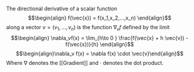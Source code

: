 The directional derivative of a scalar function 
$$\begin{align} f(\vec{x}) = f(x_1,x_2,...,x_n) \end{align}$$
along a vector $v = (v_1,...,v_n)$ is the function $\nabla_v f$ defined by the limit $$\begin{align} \nabla_vf(x) = \lim_{h\to 0 } \frac{f(\vec{x} + h \vec{v}) - f(\vec{x})}{h} \end{align}$$ $$\begin{align}\nabla_v f(x) = \nabla f(x) \cdot \vec{v}\end{align}$$ Where $\nabla$ denotes the [[Gradient]] and $\cdot$ denotes the dot product.